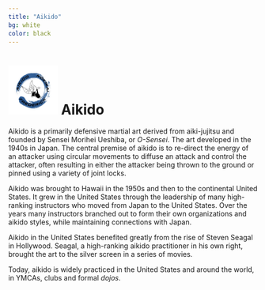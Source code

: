 ```yaml
---
title: "Aikido"
bg: white
color: black
---
```

# <img src="img/b5.jpg" style="width:100px;"> Aikido

Aikido is a primarily defensive martial art derived from aiki-jujitsu and founded by Sensei Morihei Ueshiba, or _O-Sensei_. The art 
developed in the 1940s in Japan. The central premise of aikido is to re-direct the energy of an attacker using circular movements to 
diffuse an attack and control the attacker, often resulting in either the attacker being thrown to the ground or pinned using a 
variety of joint locks.

Aikido was brought to Hawaii in the 1950s and then to the continental United States. It grew in the United States through the leadership of 
many high-ranking instructors who moved from Japan to the United States. Over the years many instructors branched out to form their own
organizations and aikido styles, while maintaining connections with Japan. 

Aikido in the United States benefited greatly from the rise of Steven Seagal in Hollywood. Seagal, a high-ranking aikido practitioner in 
his own right, brought the art to the silver screen in a series of movies. 

Today, aikido is widely practiced in the United States and around the world, in YMCAs, clubs and formal _dojos_. 
